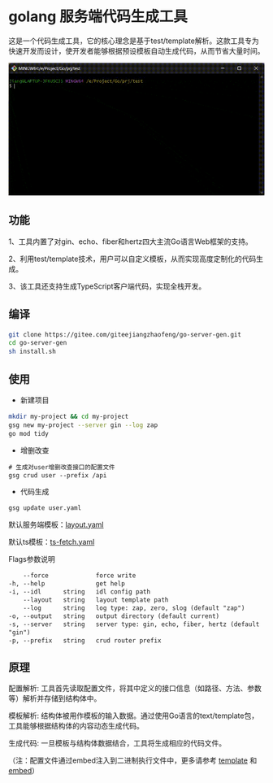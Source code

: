 # golang 服务端代码生成工具

这是一个代码生成工具，它的核心理念是基于test/template解析。这款工具专为快速开发而设计，使开发者能够根据预设模板自动生成代码，从而节省大量时间。

![gsg](conf/cmd-use.gif)

## 功能

1、工具内置了对gin、echo、fiber和hertz四大主流Go语言Web框架的支持。

2、利用test/template技术，用户可以自定义模板，从而实现高度定制化的代码生成。

3、该工具还支持生成TypeScript客户端代码，实现全栈开发。



## 编译

```bash
git clone https://gitee.com/giteejiangzhaofeng/go-server-gen.git
cd go-server-gen
sh install.sh
```


## 使用

- 新建项目
```bash
mkdir my-project && cd my-project
gsg new my-project --server gin --log zap
go mod tidy
```


- 增删改查

```
# 生成对user增删改查接口的配置文件
gsg crud user --prefix /api
```


- 代码生成

```bash
gsg update user.yaml
```

默认服务端模板：[layout.yaml](https://gitee.com/giteejiangzhaofeng/go-server-gen/blob/main/conf/layout.yaml)

默认ts模板：[ts-fetch.yaml](https://gitee.com/giteejiangzhaofeng/go-server-gen/blob/main/conf/ts-fetch.yaml)


Flags参数说明
```
    --force             force write
-h, --help              get help
-i, --idl      string   idl config path
    --layout   string   layout template path
    --log      string   log type: zap, zero, slog (default "zap")
-o, --output   string   output directory (default current)
-s, --server   string   server type: gin, echo, fiber, hertz (default "gin")
-p, --prefix   string   crud router prefix
```


## 原理


配置解析: 工具首先读取配置文件，将其中定义的接口信息（如路径、方法、参数等）解析并存储到结构体中。

模板解析: 结构体被用作模板的输入数据。通过使用Go语言的text/template包，工具能够根据结构体的内容动态生成代码。

生成代码: 一旦模板与结构体数据结合，工具将生成相应的代码文件。


（注：配置文件通过embed注入到二进制执行文件中，更多请参考 
[template](https://pkg.go.dev/text/template) 和
[embed](https://pkg.go.dev/embed)）




